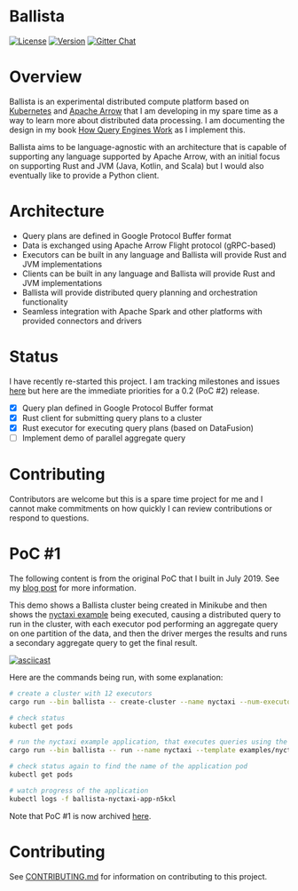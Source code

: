 # Ballista

[![License](https://img.shields.io/badge/License-Apache%202.0-blue.svg)](https://opensource.org/licenses/Apache-2.0)
[![Version](https://img.shields.io/crates/v/ballista.svg)](https://crates.io/crates/ballista)
[![Gitter Chat](https://badges.gitter.im/ballista-rs/community.svg)](https://gitter.im/ballista-rs/community?utm_source=badge&utm_medium=badge&utm_campaign=pr-badge&utm_content=badge)

# Overview

Ballista is an experimental distributed compute platform based on [Kubernetes](https://kubernetes.io/) and [Apache Arrow](https://arrow.apache.org/) that I am developing in my spare time as a way to learn more about distributed data processing. I am documenting the design in my book [How Query Engines Work](https://leanpub.com/how-query-engines-work) as I implement this.

Ballista aims to be language-agnostic with an architecture that is capable of supporting any language supported by Apache Arrow, with an initial focus on supporting Rust and JVM (Java, Kotlin, and Scala) but I would also eventually like to provide a Python client. 

# Architecture

- Query plans are defined in Google Protocol Buffer format
- Data is exchanged using Apache Arrow Flight protocol (gRPC-based)
- Executors can be built in any language and Ballista will provide Rust and JVM implementations
- Clients can be built in any language and Ballista will provide Rust and JVM implementations
- Ballista will provide distributed query planning and orchestration functionality 
- Seamless integration with Apache Spark and other platforms with provided connectors and drivers

# Status

I have recently re-started this project. I am tracking milestones and issues [here](https://github.com/ballista-compute/ballista/milestones?direction=asc&sort=title&state=open) but here are the immediate priorities for a 0.2 (PoC #2) release.

- [x] Query plan defined in Google Protocol Buffer format
- [x] Rust client for submitting query plans to a cluster
- [x] Rust executor for executing query plans (based on DataFusion)
- [ ] Implement demo of parallel aggregate query

# Contributing

Contributors are welcome but this is a spare time project for me and I cannot make commitments on how quickly I can review contributions or respond to questions.

# PoC #1

The following content is from the original PoC that I built in July 2019. See my [blog post](https://andygrove.io/2019/07/announcing-ballista/) for more information.

This demo shows a Ballista cluster being created in Minikube and then shows the [nyctaxi example](examples/nyctaxi) being executed, causing a distributed query to run in the cluster, with each executor pod performing an aggregate query on one partition of the data, and then the driver merges the results and runs a secondary aggregate query to get the final result. 

[![asciicast](https://asciinema.org/a/SArI3f8PVFjgc45wHubEQQnca.svg)](https://asciinema.org/a/UCdmelZpxeACYVSeAlGHSWBRr)

Here are the commands being run, with some explanation:

```bash
# create a cluster with 12 executors
cargo run --bin ballista -- create-cluster --name nyctaxi --num-executors 12 --template examples/nyctaxi/templates/executor.yaml

# check status
kubectl get pods

# run the nyctaxi example application, that executes queries using the executors
cargo run --bin ballista -- run --name nyctaxi --template examples/nyctaxi/templates/application.yaml

# check status again to find the name of the application pod
kubectl get pods

# watch progress of the application
kubectl logs -f ballista-nyctaxi-app-n5kxl
```

Note that PoC #1 is now archived [here](archive/poc1).

# Contributing

See [CONTRIBUTING.md](CONTRIBUTING.md) for information on contributing to this project.




